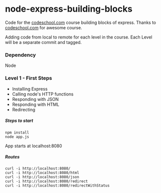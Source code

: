 # node-express-building-blocks
Code for the [codeschool.com](http://codeschool.com) course building blocks of express.
Thanks to [codeschool.com](http://codeschool.com) for awesome course.

Adding code from local to remote for each level in the course. Each Level will be a separate commit and tagged.

### Dependency
Node

### Level 1 - First Steps
- Installing Express
- Calling node's HTTP functions
- Responding with JSON
- Responding with HTML
- Redirecting

##### Steps to start
```
npm install
node app.js
```
App starts at localhost:8080

##### Routes
```
curl -i http://localhost:8080/
curl -i http://localhost:8080/html
curl -i http://localhost:8080/json
curl -i http://localhost:8080/redirect
curl -i http://localhost:8080/redirectWithStatus
```
